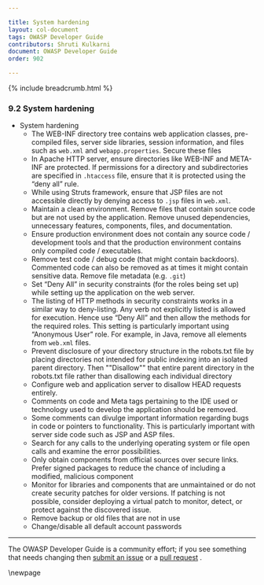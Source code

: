 ```yaml
---

title: System hardening
layout: col-document
tags: OWASP Developer Guide
contributors: Shruti Kulkarni
document: OWASP Developer Guide
order: 902

---
```


{% include breadcrumb.html %}

### 9.2 System hardening

* System hardening
  * The WEB-INF directory tree contains web application classes, pre-compiled files, server side libraries,
      session information, and files such as `web.xml` and `webapp.properties`. Secure these files
  * In Apache HTTP server, ensure directories like WEB-INF and META-INF are protected.
      If permissions for a directory and subdirectories are specified in `.htaccess` file,
      ensure that it is protected using the “deny all” rule.
  * While using Struts framework, ensure that JSP files are not accessible directly
      by denying access to `.jsp` files in `web.xml`.
  * Maintain a clean environment. Remove files that contain source code but are not used by the application.
      Remove unused dependencies, unnecessary features, components, files, and documentation.
  * Ensure production environment does not contain any source code / development tools
      and that the production environment contains only compiled code / executables.
  * Remove test code / debug code (that might contain backdoors).
      Commented code can also be removed as at times it might contain sensitive data.
      Remove file metadata (e.g. `.git`)
  * Set “Deny All” in security constraints (for the roles being set up)
      while setting up the application on the web server.
  * The listing of HTTP methods in security constraints works in a similar way to deny-listing.
      Any verb not explicitly listed is allowed for execution.
      Hence use “Deny All” and then allow the methods for the required roles.
      This setting is particularly important using “Anonymous User” role.
      For example, in Java, remove all <http-method> elements from `web.xml` files.
  * Prevent disclosure of your directory structure in the robots.txt file
      by placing directories not intended for public indexing into an isolated parent directory.
      Then ""Disallow"" that entire parent directory in the robots.txt file
      rather than disallowing each individual directory
  * Configure web and application server to disallow HEAD requests entirely.
  * Comments on code and Meta tags pertaining to the IDE used or technology used to develop the application
      should be removed.
  * Some comments can divulge important information regarding bugs in code or pointers to functionality.
      This is particularly important with server side code such as JSP and ASP files.
  * Search for any calls to the underlying operating system or file open calls and examine the error possibilities.
  * Only obtain components from official sources over secure links.
      Prefer signed packages to reduce the chance of including a modified, malicious component
  * Monitor for libraries and components that are unmaintained or do not create security patches for older versions.
      If patching is not possible, consider deploying a virtual patch to monitor, detect,
      or protect against the discovered issue.
  * Remove backup or old files that are not in use
  * Change/disable all default account passwords

----

The OWASP Developer Guide is a community effort; if you see something that needs changing
then [submit an issue][issue0902] or a [pull request][pr] .

[issue0902]: https://github.com/OWASP/www-project-developer-guide/issues/new?labels=enhancement&template=request.md&title=Update:%2009-secure-environment/02-system-hardening
[pr]: https://github.com/OWASP/www-project-developer-guide/pulls

\newpage

